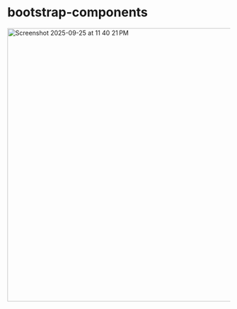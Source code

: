 # bootstrap-components

<img width="1185" height="617" alt="Screenshot 2025-09-25 at 11 40 21 PM" src="https://github.com/user-attachments/assets/d1b50cc4-69d7-4d0a-ba79-c1aafa4d2f1a" />
